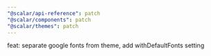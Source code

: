 ```yaml
---
"@scalar/api-reference": patch
"@scalar/components": patch
"@scalar/themes": patch
---
```


feat: separate google fonts from theme, add withDefaultFonts setting
